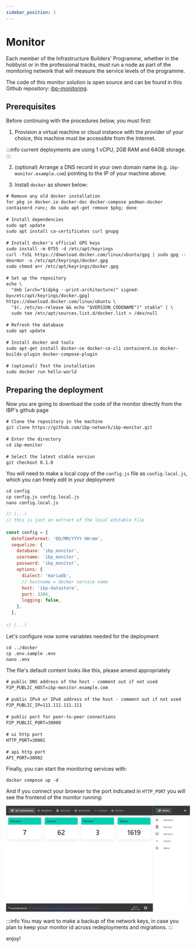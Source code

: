 ```yaml
---
sidebar_position: 2
---
```


# Monitor

Each member of the Infrastructure Builders' Programme, whether in the hobbyist or in the professional tracks, must run a node as part of the monitoring network that will measure the service levels of the programme.

The code of this monitor solution is open source and can be found in this Github repository: [ibp-monitoring](https://github.com/ibp-network/ibp-monitor).

## Prerequisites

Before continuing with the procedures below, you must first:

1. Provision a virtual machine or cloud instance with the provider of your choice, this machine must be accessible from the Internet.

:::info
current deployments are using 1 vCPU, 2GB RAM and 64GB storage.
:::

2. (optional) Arrange a DNS record in your own domain name (e.g. `ibp-monitor.example.com`) pointing to the IP of your machine above.

3. Install `docker` as shown below:

``` shell
# Remove any old docker installation
for pkg in docker.io docker-doc docker-compose podman-docker containerd runc; do sudo apt-get remove $pkg; done

# Install dependencies
sudo apt update
sudo apt install ca-certificates curl gnupg

# Install docker's official GPG keys
sudo install -m 0755 -d /etc/apt/keyrings
curl -fsSL https://download.docker.com/linux/ubuntu/gpg | sudo gpg --dearmor -o /etc/apt/keyrings/docker.gpg
sudo chmod a+r /etc/apt/keyrings/docker.gpg

# Set up the repository
echo \
  "deb [arch="$(dpkg --print-architecture)" signed-by=/etc/apt/keyrings/docker.gpg] https://download.docker.com/linux/ubuntu \
  "$(. /etc/os-release && echo "$VERSION_CODENAME")" stable" | \
  sudo tee /etc/apt/sources.list.d/docker.list > /dev/null

# Refresh the database
sudo apt update

# Install docker and tools
sudo apt-get install docker-ce docker-ce-cli containerd.io docker-buildx-plugin docker-compose-plugin

# (optional) Test the installation
sudo docker run hello-world
```

## Preparing the deployment

Now you are going to download the code of the monitor directly from the IBP's github page

``` shell
# Clone the repository in the machine
git clone https://github.com/ibp-network/ibp-monitor.git

# Enter the directory
cd ibp-monitor

# Select the latest stable version
git checkout 0.1.0
```

<!--- The following configuration seems unnecessary for docker deployment (TBC):

``` shell
cp .env.sample .env
nano .env
```

``` conf
# public DNS address of the host - comment out if not used
P2P_PUBLIC_HOST=ibp-monitor.test.org
# public IPv4 or IPv6 address of the host - comment out if not used
P2P_PUBLIC_IP=111.111.111.111
```

Ok.. this is the end of the comment... continuing the document now
--->

You will need to make a local copy of the `config.js` file as `config.local.js`, which you can freely edit in your deployment

``` shell
cd config
cp config.js config.local.js
nano config.local.js
```

``` js
// (...)
// this is just an extract of the local editable file

const config = {
  dateTimeFormat: 'DD/MM/YYYY HH:mm',
  sequelize: {
    database: 'ibp_monitor',
    username: 'ibp_monitor',
    password: 'ibp_monitor',
    options: {
      dialect: 'mariadb',
      // hostname = docker service name
      host: 'ibp-datastore',
      port: 3306,
      logging: false,
    },
  },

// (...)

```

Let's configure now some variables needed for the deployment

``` shell
cd ../docker
cp .env.sample .env
nano .env
```

The file's default content looks like this, please amend appropriately

``` shell
# public DNS address of the host - comment out if not used
P2P_PUBLIC_HOST=ibp-monitor.example.com

# public IPv4 or IPv6 address of the host - comment out if not used
P2P_PUBLIC_IP=111.111.111.111

# public port for peer-to-peer connections
P2P_PUBLIC_PORT=30000

# ui http port
HTTP_PORT=30001

# api http port
API_PORT=30002
```

Finally, you can start the monitoring services with:

``` shell
docker compose up -d
```

And if you connect your browser to the port indicated in `HTTP_PORT` you will see the frontend of the monitor running:

![Monitor GUI](assets/2-monitoring-01.png)

:::info
You may want to make a backup of the network keys, in case you plan to keep your monitor id across redeployments and migrations.
:::

enjoy!
